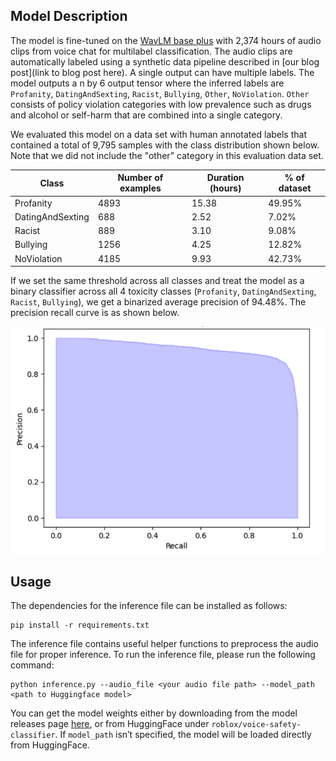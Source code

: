 ## Model Description
The model is fine-tuned on the [WavLM base plus](https://arxiv.org/abs/2110.13900) with 2,374 hours of audio clips from 
voice chat for multilabel classification. The audio clips are automatically labeled using a synthetic data pipeline 
described in [our blog post](link to blog post here). A single output can have multiple labels. The model outputs a 
n by 6 output tensor where the inferred labels are `Profanity`, `DatingAndSexting`, `Racist`, `Bullying`, `Other`, 
`NoViolation`. `Other` consists of policy violation categories with low prevalence such as drugs and alcohol or 
self-harm that are combined into a single category.

We evaluated this model on a data set with human annotated labels that contained a total of 9,795 samples with the class 
distribution shown below. Note that we did not include the "other" category in this evaluation data set. 

|Class|Number of examples| Duration (hours)|% of dataset| 
|---|---|---|---|
|Profanity | 4893| 15.38 | 49.95%|
|DatingAndSexting | 688 | 2.52 | 7.02% |
|Racist | 889 | 3.10 | 9.08% |
|Bullying | 1256 | 4.25 | 12.82% |
|NoViolation | 4185 | 9.93 | 42.73% |


If we set the same threshold across all classes and treat the model as a binary classifier across all 4 toxicity classes (`Profanity`, `DatingAndSexting`, `Racist`, `Bullying`), we get a binarized average precision of 94.48%. The precision recall curve is as shown below.


<p align="center">
<img src="images/human_eval_pr_curve.png" alt="PR Curve" width="500"/>
</p>

## Usage
The dependencies for the inference file can be installed as follows:
```
pip install -r requirements.txt
```
The inference file contains useful helper functions to preprocess the audio file for proper inference. 
To run the inference file, please run the following command:
```
python inference.py --audio_file <your audio file path> --model_path <path to Huggingface model>
```
You can get the model weights either by downloading from the model releases page [here](https://github.com/Roblox/voice-safety-classifier/releases/tag/vs-classifier-v1), or from HuggingFace under `roblox/voice-safety-classifier`. 
If `model_path` isn’t specified, the model will be loaded directly from HuggingFace.
